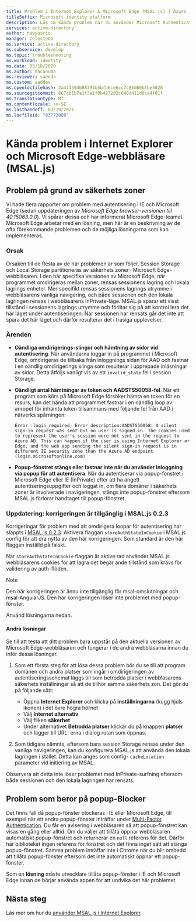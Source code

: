 ```yaml
---
title: Problem i Internet Explorer & Microsoft Edge (MSAL.js) | Azure
titleSuffix: Microsoft identity platform
description: Läs om kända problem när du använder Microsoft Authentication Library för Java Script (MSAL.js) med Internet Explorer och Microsoft Edge-webbläsare.
services: active-directory
author: navyasric
manager: CelesteDG
ms.service: active-directory
ms.subservice: develop
ms.topic: troubleshooting
ms.workload: identity
ms.date: 05/18/2020
ms.author: nacanuma
ms.reviewer: saeeda
ms.custom: aaddev
ms.openlocfilehash: 2a471504b88791b5bfb6ce6cc7c81d60bfbe5028
ms.sourcegitcommit: 867cb1b7a1f3a1f0b427282c648d411d0ca4f81f
ms.translationtype: MT
ms.contentlocale: sv-SE
ms.lasthandoff: 03/19/2021
ms.locfileid: "83772088"
---
```

# <a name="known-issues-on-internet-explorer-and-microsoft-edge-browsers-msaljs"></a>Kända problem i Internet Explorer och Microsoft Edge-webbläsare (MSAL.js)

## <a name="issues-due-to-security-zones"></a>Problem på grund av säkerhets zoner
Vi hade flera rapporter om problem med autentisering i IE och Microsoft Edge (sedan uppdateringen av *Microsoft Edge browser-versionen till 40.15063.0.0*). Vi spårar dessa och har informerat Microsoft Edge-teamet. Microsoft Edge arbetar med en lösning, men här är en beskrivning av de ofta förekommande problemen och de möjliga lösningarna som kan implementeras.

### <a name="cause"></a>Orsak
Orsaken till de flesta av de här problemen är som följer. Session Storage och Local Storage partitioneras av säkerhets zoner i Microsoft Edge-webbläsaren. I den här specifika versionen av Microsoft Edge, när programmet omdirigeras mellan zoner, rensas sessionens lagring och lokala lagrings enheter. Mer specifikt rensas sessionens lagrings utrymme i webbläsarens vanliga navigering, och både sessionen och den lokala lagringen rensas i webbläsarens InPrivate-läge. MSAL.js sparar ett visst tillstånd i sessionens lagrings utrymme och förlitar sig på att kontrol lera det här läget under autentiseringen. När sessionen har rensats går det inte att spara det här läget och därför resulterar det i trasiga upplevelser.

### <a name="issues"></a>Ärenden

- **Oändliga omdirigerings-slingor och hämtning av sidor vid autentisering**. När användarna loggar in på programmet i Microsoft Edge, omdirigeras de tillbaka från inloggnings sidan för AAD och fastnar i en oändlig omdirigerings slinga som resulterar i upprepade inläsningar av sidor. Detta åtföljs vanligt vis av ett `invalid_state` fel i session Storage.

- **Oändligt antal hämtningar av token och AADSTS50058-fel**. När ett program som körs på Microsoft Edge försöker hämta en token för en resurs, kan det hända att programmet fastnar i en oändlig loop av anropet för inhämta token tillsammans med följande fel från AAD i nätverks spårningen:

    `Error :login_required; Error description:AADSTS50058: A silent sign-in request was sent but no user is signed in. The cookies used to represent the user's session were not sent in the request to Azure AD. This can happen if the user is using Internet Explorer or Edge, and the web app sending the silent sign-in request is in different IE security zone than the Azure AD endpoint (login.microsoftonline.com)`

- **Popup-fönstret stängs eller fastnar inte när du använder inloggning via popup för att autentisera**. När du autentiserar via popup-fönstret i Microsoft Edge eller IE (InPrivate) efter att ha angett autentiseringsuppgifter och loggat in, om flera domäner i säkerhets zoner är involverade i navigeringen, stängs inte popup-fönstret eftersom MSAL.js förlorar handtaget till popup-fönstret.  

### <a name="update-fix-available-in-msaljs-023"></a>Uppdatering: korrigeringen är tillgänglig i MSAL.js 0.2.3
Korrigeringar för problem med att omdirigera loopar för autentisering har släppts i [MSAL.js 0.2.3](https://github.com/AzureAD/microsoft-authentication-library-for-js/releases). Aktivera flaggan `storeAuthStateInCookie` i MSAL.js config för att dra nytta av den här korrigeringen. Som standard är den här flaggan inställd på falskt.

När `storeAuthStateInCookie` flaggan är aktive rad använder MSAL.js webbläsarens cookies för att lagra det begär ande tillstånd som krävs för validering av auth-flöden.

> [!NOTE]
> Den här korrigeringen är ännu inte tillgänglig för msal-omslutningar och msal-AngularJS. Den här korrigeringen löser inte problemet med popup-fönster.

Använd lösningarna nedan.

#### <a name="other-workarounds"></a>Andra lösningar
Se till att testa att ditt problem bara uppstår på den aktuella versionen av Microsoft Edge-webbläsaren och fungerar i de andra webbläsarna innan du inför dessa lösningar.  
1. Som ett första steg för att lösa dessa problem bör du se till att program domänen och andra platser som ingår i omdirigeringen av autentiseringsschemat läggs till som betrodda platser i webbläsarens säkerhets inställningar så att de tillhör samma säkerhets zon.
Det gör du på följande sätt:
    - Öppna **Internet Explorer** och klicka på **inställningarna** (kugg hjuls ikonen) i det övre högra hörnet
    - Välj **Internet alternativ**
    - Välj fliken **säkerhet**
    - Under alternativet **Betrodda platser** klickar du på knappen **platser** och lägger till URL: erna i dialog rutan som öppnas.

2. Som tidigare nämnts, eftersom bara session Storage rensas under den vanliga navigeringen, kan du konfigurera MSAL.js att använda den lokala lagringen i stället. Detta kan anges som config- `cacheLocation` parameter vid initiering av MSAL.

Observera att detta inte löser problemet med InPrivate-surfning eftersom både sessionen och den lokala lagringen har rensats.

## <a name="issues-due-to-popup-blockers"></a>Problem som beror på popup-Blocker

Det finns fall då popup-fönster blockeras i IE eller Microsoft Edge, till exempel när ett andra popup-fönster inträffar under [Multi-Factor Authentication](../authentication/concept-mfa-howitworks.md). Du får en avisering i webbläsaren så att popup-fönstret kan visas en gång eller alltid. Om du väljer att tillåta öppnar webbläsaren automatiskt popup-fönstret och returnerar en `null` referens för det. Därför har biblioteket ingen referens för fönstret och det finns inget sätt att stänga popup-fönstret. Samma problem inträffar inte i Chrome när du blir ombedd att tillåta popup-fönster eftersom det inte automatiskt öppnar ett popup-fönster.

Som en **lösning** måste utvecklare tillåta popup-fönster i IE och Microsoft Edge innan de börjar använda appen för att undvika det här problemet.

## <a name="next-steps"></a>Nästa steg
Läs mer om hur du [använder MSAL.js i Internet Explorer](msal-js-use-ie-browser.md).
